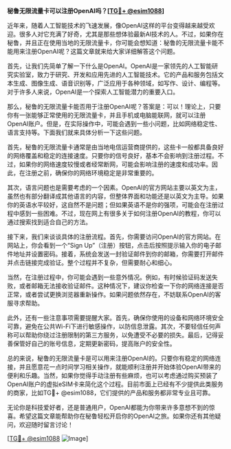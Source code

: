 **秘鲁无限流量卡可以注册OpenAI吗？[[TG💪+ @esim1088](https://t.me/s/esim1088)]**

近年来，随着人工智能技术的飞速发展，像OpenAI这样的平台变得越来越受欢迎。很多人对它充满了好奇，尤其是那些想体验最新AI技术的人。不过，如果你在秘鲁，并且正在使用当地的无限流量卡，你可能会想知道：秘鲁的无限流量卡能不能用来注册OpenAI呢？这篇文章就来给大家详细解答这个问题。

首先，让我们先简单了解一下什么是OpenAI。OpenAI是一家领先的人工智能研究实验室，致力于研究、开发和应用先进的人工智能技术。它的产品和服务包括文本生成、图像生成、语音识别等，广泛应用于各种领域，如写作、设计、编程等。对于许多人来说，OpenAI是一个探索人工智能潜力的重要入口。

那么，秘鲁的无限流量卡能否用于注册OpenAI呢？答案是：可以！理论上，只要你有一张能够正常使用的无限流量卡，并且手机或电脑能联网，就可以注册OpenAI账户。但是，在实际操作中，可能会遇到一些小问题，比如网络稳定性、语言支持等。下面我们就来具体分析一下这些问题。

首先，秘鲁的无限流量卡通常是由当地电信运营商提供的，这些卡一般都具备良好的网络覆盖和稳定的连接速度。只要你的信号良好，基本不会影响到注册过程。不过，如果你的网络速度较慢或者经常断网，可能会影响注册的速度和成功率。因此，在注册之前，确保你的网络环境稳定是非常重要的。

其次，语言问题也是需要考虑的一个因素。OpenAI的官方网站主要以英文为主，虽然也有部分翻译成其他语言的内容，但整体界面和功能还是以英文为主导。如果你的英语水平较好，这自然不是问题；但如果英语不是你的强项，可能会在注册过程中感到一些困难。不过，现在网上有很多关于如何注册OpenAI的教程，你可以通过搜索找到适合自己的方法。

接下来，我们来谈谈具体的注册流程。首先，你需要访问OpenAI的官方网站。在网站上，你会看到一个“Sign Up”（注册）按钮，点击后按照提示输入你的电子邮件地址并设置密码。接着，系统会发送一封验证邮件到你的邮箱，你需要打开邮件并点击链接完成验证。整个过程并不复杂，但需要耐心和细心。

当然，在注册过程中，你可能会遇到一些意外情况。例如，有时候验证码发送失败，或者邮箱无法接收验证邮件。这种情况下，建议你检查一下你的网络连接是否正常，或者尝试更换浏览器重新操作。如果问题依然存在，不妨联系OpenAI的客服寻求帮助。

此外，还有一些注意事项需要提醒大家。首先，确保你使用的设备和网络环境安全可靠，避免在公共Wi-Fi下进行敏感操作，以防信息泄露。其次，不要轻信任何声称可以帮助你绕过注册限制的第三方服务，以免遭受不必要的损失。最后，记得妥善保管好自己的账号信息，定期更新密码，提高账户的安全性。

总的来说，秘鲁的无限流量卡是可以用来注册OpenAI的。只要你有稳定的网络连接，并且愿意花一点时间学习相关操作，就能顺利注册并开始体验OpenAI带来的便利和乐趣。当然，如果你觉得手动注册有些麻烦，也可以考虑通过购买预装了OpenAI账户的虚拟eSIM卡来简化这个过程。目前市面上已经有不少提供此类服务的商家，比如TG💪+ @esim1088，它们提供的产品和服务都非常专业且可靠。

无论你是科技爱好者，还是普通用户，OpenAI都能为你带来许多意想不到的惊喜。希望这篇文章能帮助你在秘鲁轻松开启你的OpenAI之旅。如果你还有其他疑问，欢迎随时留言讨论！

[[TG💪+ @esim1088](https://t.me/s/esim1088) ![Image](https://i.postimg.cc/4NQfJmqS/Snipaste-2025-05-13-00-14-12.png)]
